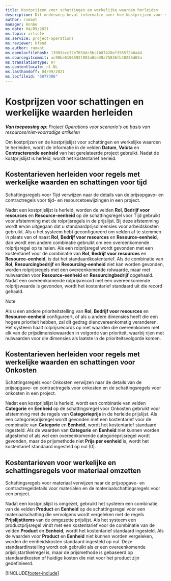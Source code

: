 ```yaml
---
title: Kostprijzen voor schattingen en werkelijke waarden herleiden
description: Dit onderwerp bevat informatie over hoe kostprijzen voor schattingen en werkelijke waarden worden herleid.
author: rumant
manager: Annbe
ms.date: 04/09/2021
ms.topic: article
ms.service: project-operations
ms.reviewer: kfend
ms.author: rumant
ms.openlocfilehash: 13903acc22e765ddc5bc1b87428ef3565f2b0a44
ms.sourcegitcommit: ac90be6106592f883a0de39a75836fb40255d65a
ms.translationtype: HT
ms.contentlocale: nl-NL
ms.lasthandoff: 04/09/2021
ms.locfileid: "5877306"
---
```

# <a name="resolving-cost-prices-for-estimates-and-actuals"></a>Kostprijzen voor schattingen en werkelijke waarden herleiden

_**Van toepassing op:** Project Operations voor scenario's op basis van resources/niet-voorradige artikelen_

Om kostprijzen en de kostprijslijst voor schattingen en werkelijke waarden te herleiden, wordt de informatie in de velden **Datum**, **Valuta** en **Contracterende eenheid** van het gerelateerde project gebruikt. Nadat de kostprijslijst is herleid, wordt het kostentarief herleid.

## <a name="resolving-cost-rates-on-actual-and-estimate-lines-for-time"></a>Kostentarieven herleiden voor regels met werkelijke waarden en schattingen voor tijd

Schattingsregels voor Tijd verwijzen naar de details van de prijsopgave- en contractregels voor tijd- en resourcetoewijzingen in een project.

Nadat een kostprijslijst is herleid, worden de velden **Rol**, **Bedrijf voor resources** en **Resource-eenheid** op de schattingsregel voor Tijd gebruikt voor afstemming met de rolprijsregels in de prijslijst. Bij deze afstemming wordt ervan uitgegaan dat u standaardprijsdimensies voor arbeidskosten gebruikt. Als u het systeem hebt geconfigureerd om velden af te stemmen in plaats van of naast **Rol**, **Bedrijf voor resources** en **Resource-eenheid**, dan wordt een andere combinatie gebruikt om een overeenkomende rolprijsregel op te halen. Als een rolprijsregel wordt gevonden met een kostentarief voor de combinatie van **Rol**, **Bedrijf voor resources** en **Resource-eenheid**, is dat het standaardkostentarief. Als de combinatie van **Rol**, **Resourcingbedrijf** en **Resourcing-eenheid** niet kan worden gevonden, worden rolprijsregels met een overeenkomende rolwaarde, maar met nulwaarden voor **Resource-eenheid** en **Resourcingbedrijf** opgehaald.​ Nadat een overeenkomende rolprijsrecord met een overeenkomende rolprijswaarde is gevonden, wordt het kostentarief standaard uit die record gehaald. 

> [!NOTE]
> Als u een andere prioriteitstelling van **Rol**, **Bedrijf voor resources** en **Resource-eenheid** configureert, of als u andere dimensies heeft die een hogere prioriteit hebben, zal dit gedrag dienovereenkomstig veranderen. Het systeem haalt rolprijsrecords op met waarden die overeenkomen met elk van de prijsdimensiewaarden in volgorde van prioriteit, waarbij rijen met nulwaarden voor die dimensies als laatste in de prioriteitsvolgorde komen.

## <a name="resolving-cost-rates-on-actual-and-estimate-lines-for-expense"></a>Kostentarieven herleiden voor regels met werkelijke waarden en schattingen voor Onkosten

Schattingsregels voor Onkosten verwijzen naar de details van de prijsopgave- en contractregels voor onkosten en de schattingsregels voor onkosten in een project.

Nadat een kostprijslijst is herleid, wordt een combinatie van velden **Categorie** en **Eenheid** op de schattingsregel voor Onkosten gebruikt voor afstemming met de regels van **Categorieprijs** in de herleide prijslijst. Als een categorieprijsregel wordt gevonden met een kostentarief voor de combinatie van **Categorie** en **Eenheid**, wordt het kostentarief standaard ingesteld. Als de waarden van **Categorie** en **Eenheid** niet kunnen worden afgestemd of als wel een overeenkomende categorieprijsregel wordt gevonden, maar de prijsmethode niet **Prijs per eenheid** is, wordt het kostentarief standaard ingesteld op nul (0).

## <a name="resolving-cost-rates-on-actual-and-estimate-lines-for-material"></a>Kostentarieven voor werkelijke en schattingsregels voor materiaal omzetten

Schattingsregels voor materiaal verwijzen naar de prijsopgave- en contractregeldetails voor materialen en de materiaalschattingsregels voor een project.

Nadat een kostprijslijst is omgezet, gebruikt het systeem een combinatie van de velden **Product** en **Eenheid** op de schattingsregel voor een materiaalschatting die vervolgens wordt vergeleken met de regels **Prijslijstitems** van de omgezette prijslijst. Als het systeem een productprijsregel vindt met een kostentarief voor de combinatie van de velden **Product** en **Eenheid**, wordt het kostentarief standaard ingesteld. Als de waarden voor **Product** en **Eenheid** niet kunnen worden vergeleken, worden de eenheidskosten standaard ingesteld op nul. Deze standaardinstelling wordt ook gebruikt als er een overeenkomende prijslijstartikelregel is, maar de prijsmethode is gebaseerd op standaardkosten of huidige kosten die niet voor het product zijn gedefinieerd.

[!INCLUDE[footer-include](../includes/footer-banner.md)]

